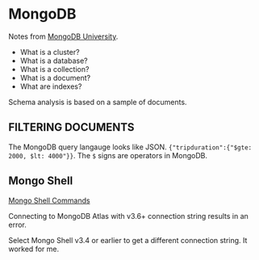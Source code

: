 # MongoDB

Notes from [MongoDB University](https://university.mongodb.com/).

- What is a cluster?
- What is a database?
- What is a collection?
- What is a document?
- What are indexes?

Schema analysis is based on a sample of documents.

## FILTERING DOCUMENTS

The MongoDB query langauge looks like JSON. `{"tripduration":{"$gte: 2000, $lt: 4000"}}`. The `$` signs are operators in MongoDB.


## Mongo Shell

[Mongo Shell Commands](https://docs.mongodb.com/manual/reference/mongo-shell/)

Connecting to MongoDB Atlas with v3.6+ connection string results in an error.

Select Mongo Shell v3.4 or earlier to get a different connection string. It worked for me.